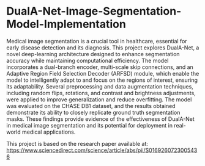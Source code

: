 # DualA-Net-Image-Segmentation-Model-Implementation
Medical image segmentation is a crucial tool in healthcare, essential for early disease detection and its diagnosis. This project explores DualA-Net, a novel deep-learning architecture designed to enhance segmentation accuracy while maintaining computational efficiency. The model incorporates a dual-branch encoder, multi-scale skip connections, and an Adaptive Region Field Selection Decoder (ARFSD) module, which enable the model to intelligently adapt to and focus on the regions of interest, ensuring its adaptability. Several preprocessing and data augmentation techniques, including random flips, rotations, and contrast and brightness adjustments, were applied to improve generalization and reduce overfitting. 
The model was evaluated on the CHASE DB1 dataset, and the results obtained demonstrate its ability to closely replicate ground truth segmentation masks. These findings provide evidence of the effectiveness of DualA-Net in medical image segmentation and its potential for
deployment in real-world medical applications.

This project is based on the research paper available at: https://www.sciencedirect.com/science/article/abs/pii/S0169260723005436